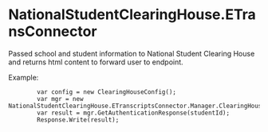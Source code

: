 # NationalStudentClearingHouse.ETransConnector
Passed school and student information to National Student Clearing House and returns html content to forward user to endpoint.


Example:

            var config = new ClearingHouseConfig();
            var mgr = new NationalStudentClearingHouse.ETranscriptsConnector.Manager.ClearingHouseManager(config);
            var result = mgr.GetAuthenticationResponse(studentId);
            Response.Write(result);
